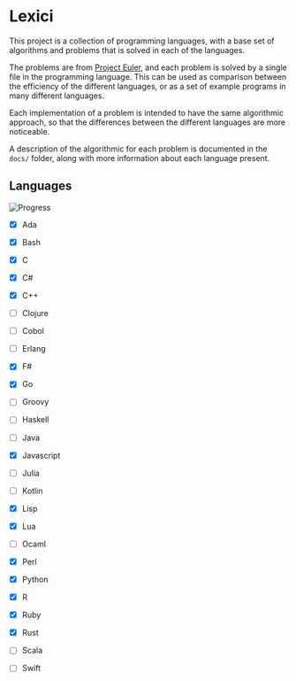 # Lexici #

This project is a collection of programming languages, with a base set of
algorithms and problems that is solved in each of the languages.

The problems are from [Project Euler](https://projecteuler.net), and each
problem is solved by a single file in the programming language. This can be
used as comparison between the efficiency of the different languages, or as a
set of example programs in many different languages.

Each implementation of a problem is intended to have the same algorithmic
approach, so that the differences between the different languages are more
noticeable.

A description of the algorithmic for each problem is documented in the `docs/`
folder, along with more information about each language present.

## Languages ##

![Progress](http://progressed.io/bar/14?scale=25) <!-- 25 -->

- [x] Ada
- [x] Bash
- [x] C
- [x] C#
- [x] C++
- [ ] Clojure
- [ ] Cobol
- [ ] Erlang
- [x] F#
- [x] Go
- [ ] Groovy
- [ ] Haskell
- [ ] Java
- [x] Javascript
- [ ] Julia
- [ ] Kotlin
- [x] Lisp
- [x] Lua
- [ ] Ocaml
- [x] Perl
- [x] Python
- [x] R
- [x] Ruby
- [x] Rust
- [ ] Scala
- [ ] Swift


